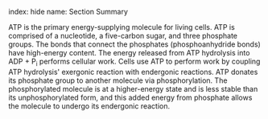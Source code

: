 index: hide
name: Section Summary

ATP is the primary energy-supplying molecule for living cells. ATP is comprised of a nucleotide, a five-carbon sugar, and three phosphate groups. The bonds that connect the phosphates (phosphoanhydride bonds) have high-energy content. The energy released from ATP hydrolysis into ADP + P<sub>i</sub> performs cellular work. Cells use ATP to perform work by coupling ATP hydrolysis' exergonic reaction with endergonic reactions. ATP donates its phosphate group to another molecule via phosphorylation. The phosphorylated molecule is at a higher-energy state and is less stable than its unphosphorylated form, and this added energy from phosphate allows the molecule to undergo its endergonic reaction.
